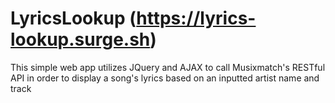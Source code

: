 # LyricsLookup (https://lyrics-lookup.surge.sh)
This simple web app utilizes JQuery and AJAX to call Musixmatch's RESTful API in order to display a song's lyrics based on an inputted artist name and track
